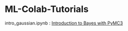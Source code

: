 # ML-Colab-Tutorials

intro_gaussian.ipynb :
[Introduction to Bayes with PyMC3](https://www.youtube.com/watch?v=Bv92hl-z4yM&feature=youtu.be&fbclid=IwAR0J5gIWlQyx5MD7vv-0u6OdvSnI8-2oiNs_mhBnEb0ydpw6tZZKabY1EF4)

